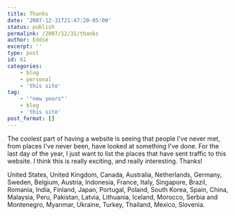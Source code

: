```yaml
---
title: Thanks
date: '2007-12-31T21:47:20-05:00'
status: publish
permalink: /2007/12/31/thanks
author: Eddie
excerpt: ''
type: post
id: 61
categories:
    - blog
    - personal
    - 'this site'
tag:
    - '"new years"'
    - blog
    - 'this site'
post_format: []
---
```

The coolest part of having a website is seeing that people I've never met, from places I've never been, have looked at something I've done. For the last day of the year, I just want to list the places that have sent traffic to this website. I think this is really exciting, and really interesting. Thanks!

United States, United Kingdom, Canada, Australia, Netherlands, Germany, Sweden, Belgium, Austria, Indonesia, France, Italy, Singapore, Brazil, Romania, India, Finland, Japan, Portugal, Poland, South Korea, Spain, China, Malaysia, Peru, Pakistan, Latvia, Lithuania, Iceland, Morocco, Serbia and Montenegro, Myanmar, Ukraine, Turkey, Thailand, Mexico, Slovenia.
